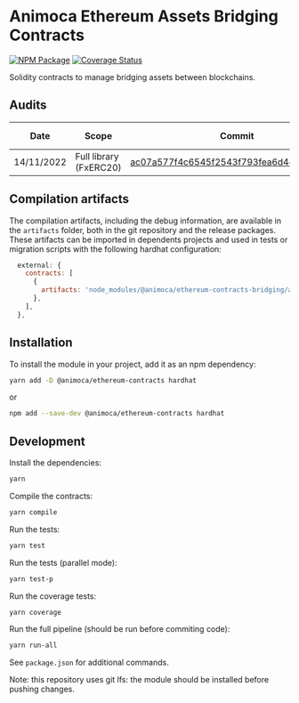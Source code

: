 # Animoca Ethereum Assets Bridging Contracts

[![NPM Package](https://img.shields.io/npm/v/@animoca/ethereum-contracts-bridging.svg)](https://www.npmjs.org/package/@animoca/ethereum-contracts-bridging)
[![Coverage Status](https://codecov.io/gh/animoca/ethereum-contracts-bridging/graph/badge.svg)](https://codecov.io/gh/animoca/ethereum-contracts-bridging)

Solidity contracts to manage bridging assets between blockchains.


## Audits

| Date       | Scope        | Commit                                                                                                                                  | Package version                                                            | Auditor                             | Report                                                                                    |
| ---------- | ------------ | --------------------------------------------------------------------------------------------------------------------------------------- | -------------------------------------------------------------------------- | ----------------------------------- | ----------------------------------------------------------------------------------------- |
| 14/11/2022 | Full library (FxERC20) | [ac07a577f4c6545f2543f793fea6d4ee7b1ea928](https://github.com/animoca/ethereum-contracts-bridging/tree/ac07a577f4c6545f2543f793fea6d4ee7b1ea928) | [0.1.2](https://www.npmjs.com/package/@animoca/ethereum-contracts-bridging/v/0.1.2) | [Halborn](https://https://halborn.com) | [link](/audit/Animoca_SHRD_CATA_ERC20_Tokens_Polygon_ERC20_Bridging_Smart_Contract_Security_Audit_Report_Halborn_Final.pdf) |

## Compilation artifacts

The compilation artifacts, including the debug information, are available in the `artifacts` folder, both in the git repository and the release packages. These artifacts can be imported in dependents projects and used in tests or migration scripts with the following hardhat configuration:

```javascript
  external: {
    contracts: [
      {
        artifacts: 'node_modules/@animoca/ethereum-contracts-bridging/artifacts',
      },
    ],
  },
```

## Installation

To install the module in your project, add it as an npm dependency:

```bash
yarn add -D @animoca/ethereum-contracts hardhat
```

or

```bash
npm add --save-dev @animoca/ethereum-contracts hardhat
```

## Development

Install the dependencies:

```bash
yarn
```

Compile the contracts:

```bash
yarn compile
```

Run the tests:

```bash
yarn test
```

Run the tests (parallel mode):

```bash
yarn test-p
```

Run the coverage tests:

```bash
yarn coverage
```

Run the full pipeline (should be run before commiting code):

```bash
yarn run-all
```

See `package.json` for additional commands.

Note: this repository uses git lfs: the module should be installed before pushing changes.
